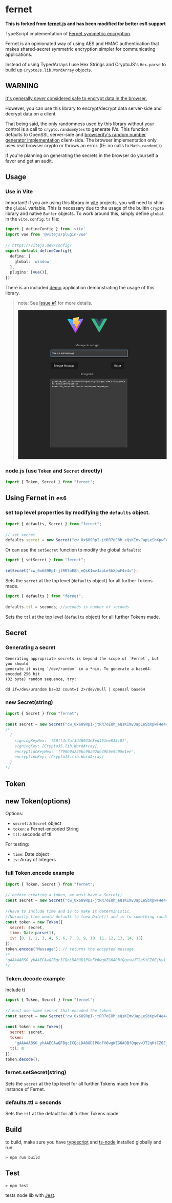 # fernet

**This is forked from [fernet.js](https://github.com/csquared/fernet.js) and has been modified for better es6 support**

TypeScript implementation of <a href="https://github.com/kr/fernet-spec">Fernet symmetric encryption</a>.

Fernet is an opinionated way of using AES and HMAC authentication that makes
shared-secret symmetric encryption simpler for communicating applications.

Instead of using TypedArrays I use Hex Strings and CryptoJS's `Hex.parse`
to build up `CryptoJs.lib.WordArray` objects.

## WARNING

[It's generally _never_ considered safe to encrypt data in the browser.](http://www.matasano.com/articles/javascript-cryptography/)

However, you can use this library to encrypt/decrypt data server-side and decrypt data on a client.

That being said, the only randomness used by this library without your control is a call to `crypto.randomBytes` to generate IVs.
This function defaults to OpenSSL server-side and [browserify's random number generator implementation](https://github.com/crypto-browserify/crypto-browserify/blob/master/index.js)
client-side. The browser implementation only uses real browser crypto or throws an error. (IE: no calls to `Math.random()`)

If you're planning on generating the secrets in the browser do yourself a favor and get an audit.

## Usage

### Use in Vite

Important! if you are using this library in [vite](https://vitejs.dev/) projects, you will need to shim the `global` variable. This is necessary due to the usage of the builtin `crypto` library and native `Buffer` objects. To work around this, simply define `global` in the `vite.config.ts` file:

```ts
import { defineConfig } from 'vite'
import vue from '@vitejs/plugin-vue'

// https://vitejs.dev/config/
export default defineConfig({
  define: {
    global: 'window'
  },
  plugins: [vue()],
})
```

There is an included [demo](https://github.com/CalebM1987/fernet/demo) application demonstrating the usage of this library. 

> note: See [Issue #1](https://github.com/CalebM1987/fernet/issues/1) for more details.
>
> ![app image](./demo/images/demo_app.png)

### node.js (use `Token` and `Secret` directly)

```js
import { Token, Secret } from "fernet";
```

## Using Fernet in `es6`

### set top level properties by modifying the `defaults` object.

```js
import { defaults, Secret } from "fernet";

// set secret
defaults.secret = new Secret("cw_0x689RpI-jtRR7oE8h_eQsKImvJapLeSbXpwF4e4=");
```

Or can use the `setSecret` function to modify the global `defaults`:

```js
import { setSecret } from "fernet";

setSecret("cw_0x689RpI-jtRR7oE8h_eQsKImvJapLeSbXpwF4e4=");
```

Sets the `secret` at the top level (`defaults` object) for all further Tokens made.

```js
import { defaults } from "fernet";

defaults.ttl = seconds; //seconds is number of seconds
```

Sets the `ttl` at the top level (`defaults` object) for all further Tokens made.

## Secret

### Generating a secret

    Generating appropriate secrets is beyond the scope of `Fernet`, but you should
    generate it using `/dev/random` in a *nix. To generate a base64-encoded 256 bit
    (32 byte) random sequence, try:

    dd if=/dev/urandom bs=32 count=1 2>/dev/null | openssl base64

### new Secret(string)

```javascript
import { Secret } from "fernet";

const secret = new Secret("cw_0x689RpI-jtRR7oE8h_eQsKImvJapLeSbXpwF4e4=");
/*
  {
    signingKeyHex: '730ff4c7af3d46923e8ed451ee813c87',
    signingKey: [CryptoJS.lib.WordArray],
    encryptionKeyHex: 'f790b0a226bc96a92de49b5e9c05e1ee',
    encryptionKey: [CryptoJS.lib.WordArray]
  }
*/
```

## Token

## new Token(options)

Options:

- `secret`: a `Secret` object
- `token`: a Fernet-encoded String
- `ttl`: seconds of ttl

For testing:

- `time`: Date object
- `iv`: Array of Integers

### full Token.encode example

```javascript
import { Token, Secret } from "fernet";

// before creating a token, we must have a Secret()
const secret = new Secret("cw_0x689RpI-jtRR7oE8h_eQsKImvJapLeSbXpwF4e4=");

//Have to include time and iv to make it deterministic.
//Normally time would default to (new Date()) and iv to something random.
const token = new Token({
  secret: secret,
  time: Date.parse(1),
  iv: [0, 1, 2, 3, 4, 5, 6, 7, 8, 9, 10, 11, 12, 13, 14, 15]
});
token.encode("Message"); // returns the encypted message
/*
'gAAAAABSO_yhAAECAwQFBgcICQoLDA0OD1PGoFV6wgWZG6AOBfQqevwJT2qKtCZ0EjKy1_TvyxTseR_3ebIF6Ph-xa2QT_tEvg=='
*/
```

### Token.decode example

Include tt

```js
import { Token, Secret } from "fernet";

// must use same secret that encoded the token
const secret = new Secret("cw_0x689RpI-jtRR7oE8h_eQsKImvJapLeSbXpwF4e4=");

const token = new Token({
  secret: secret,
  token:
    "gAAAAABSO_yhAAECAwQFBgcICQoLDA0OD1PGoFV6wgWZG6AOBfQqevwJT2qKtCZ0EjKy1_TvyxTseR_3ebIF6Ph-xa2QT_tEvg==",
  ttl: 0
});
token.decode();
```

### fernet.setSecret(string)

Sets the `secret` at the top level for all further Tokens made
from this instance of Fernet.

### defaults.ttl = seconds

Sets the `ttl` at the default for all further Tokens made.

## Build

to build, make sure you have [typescript](https://www.npmjs.com/package/typescript) and [ts-node](https://www.npmjs.com/package/ts-node) installed globally and run:

    > npm run build

## Test

    > npm test

tests node lib with [Jest](https://jestjs.io).


